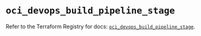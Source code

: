 # `oci_devops_build_pipeline_stage`

Refer to the Terraform Registry for docs: [`oci_devops_build_pipeline_stage`](https://registry.terraform.io/providers/oracle/oci/7.19.0/docs/resources/devops_build_pipeline_stage).

